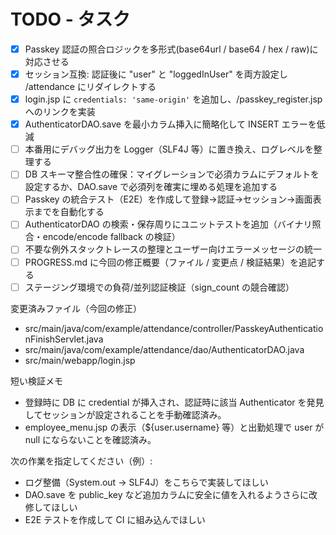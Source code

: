 # TODO - タスク

- [x] Passkey 認証の照合ロジックを多形式(base64url / base64 / hex / raw)に対応させる
- [x] セッション互換: 認証後に "user" と "loggedInUser" を両方設定し /attendance にリダイレクトする
- [x] login.jsp に `credentials: 'same-origin'` を追加し、/passkey_register.jsp へのリンクを実装
- [x] AuthenticatorDAO.save を最小カラム挿入に簡略化して INSERT エラーを低減
- [ ] 本番用にデバッグ出力を Logger（SLF4J 等）に置き換え、ログレベルを整理する
- [ ] DB スキーマ整合性の確保：マイグレーションで必須カラムにデフォルトを設定するか、DAO.save で必須列を確実に埋める処理を追加する
- [ ] Passkey の統合テスト（E2E）を作成して登録→認証→セッション→画面表示までを自動化する
- [ ] AuthenticatorDAO の検索・保存周りにユニットテストを追加（バイナリ照合・encode/encode fallback の検証）
- [ ] 不要な例外スタックトレースの整理とユーザー向けエラーメッセージの統一
- [ ] PROGRESS.md に今回の修正概要（ファイル / 変更点 / 検証結果）を追記する
- [ ] ステージング環境での負荷/並列認証検証（sign_count の競合確認）

変更済みファイル（今回の修正）
- src/main/java/com/example/attendance/controller/PasskeyAuthenticationFinishServlet.java
- src/main/java/com/example/attendance/dao/AuthenticatorDAO.java
- src/main/webapp/login.jsp

短い検証メモ
- 登録時に DB に credential が挿入され、認証時に該当 Authenticator を発見してセッションが設定されることを手動確認済み。
- employee_menu.jsp の表示（${user.username} 等）と出勤処理で user が null にならないことを確認済み。

次の作業を指定してください（例）:
- ログ整備（System.out → SLF4J）をこちらで実装してほしい
- DAO.save を public_key など追加カラムに安全に値を入れるようさらに改修してほしい
- E2E テストを作成して CI に組み込んでほしい

